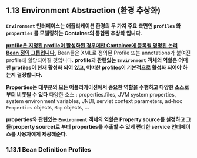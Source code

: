 ## 1.13 Environment Abstraction (환경 추상화)

**`Environment` 인터페이스는 애플리케이션 환경의 두 가지 주요 측면인 `profiles` 와 `properties` 를 모델링하는 Container의 통합된 추상화 입니다.**

<u>**profile은 지정된 profile이 활성화된 경우에만 Container에 등록될 명명된 논리 Bean 정의 그룹입니다.**</u> Bean들은 XML로 정의된 Profile 또는 annotations가 붙여진 profile에 할당되어질 것입니다. **profile과 관련있는 `Environment` 객체의 역할은 어떠한 profiles이 현재 활성화 되어 있고, 어떠한 profiles이 기본적으로 활성화 되어야 하는지 결정합니다.**

**Properties는 대부분의 모든 어플리케이션에서 중요한 역할을 수행하고 다양한 소스로부터 비롯될 수 있다**
다양한 소스 : properties.files, JVM system properties, system environment variables, JNDI, servlet context parameters, ad-hoc `Properties` objects, `Map` objects, ...

**properties와 관련있는 `Environment` 객체의 역할은 Property source를 설정하고 그들(property source)로 부터 properties를 추출할 수 있게 편리한 service 인터페이스를 사용자에게 제공해준다.**

### 1.13.1 Bean Definition Profiles

